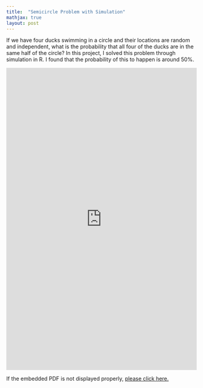 ```yaml
---
title:  "Semicircle Problem with Simulation"
mathjax: true
layout: post
---
```


If we have four ducks swimming in a circle and their locations are random and independent, what is the probability that all four of the ducks are in the same half of the circle? In this project, I solved this problem through simulation in R. I found that the probability of this to happen is around 50%.
<!-- readmore -->

<embed src="https://zehuiyin.github.io/files/Semicircle_problem.pdf" width="100%" height="800px" />
<p style="text-align: left;">If the embedded PDF is not displayed properly, <a href="https://zehuiyin.github.io/files/Semicircle_problem.pdf" target="_blank">please click here.</a></p>
